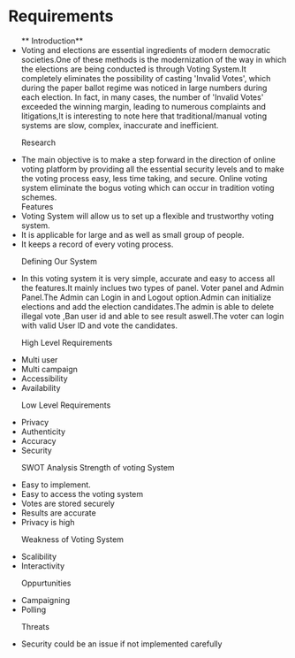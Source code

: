 # Requirements
<ul>
** Introduction**

<li>Voting and elections are essential ingredients of modern democratic societies.One of these methods is the modernization of the way in which the elections are being conducted is through Voting System.It completely eliminates the possibility of casting 'Invalid Votes', which during the paper ballot regime was noticed in large numbers during each election. In fact, in many cases, the number of 'Invalid Votes' exceeded the winning margin, leading to numerous complaints and litigations,It is interesting to note here that traditional/manual voting systems are slow, complex, inaccurate and inefficient.</li>

Research

<li>The main objective  is to make a step forward in the direction of online voting platform by providing all the essential security levels and to make the voting process easy, less time taking, and secure. Online voting system eliminate the bogus voting which can occur in tradition voting schemes.</li>
Features
<li>Voting System will allow us to set up a flexible and trustworthy voting system.</li>
<li>It is applicable for large and as well as small group of people.</li>
<li>It keeps a record of every voting process.</li>

Defining Our System

<li> In this voting system it is very simple, accurate and easy to access all the features.It mainly inclues two types of panel. Voter panel and Admin Panel.The Admin can Login in and Logout option.Admin can initialize elections and add the election candidates.The admin is able to delete illegal vote ,Ban user id and able to see result aswell.The voter can login with valid User ID and vote the candidates.

High Level Requirements

<li>Multi user</li>
<li>Multi campaign</li>
<li>Accessibility</li>
<li>Availability</li>

Low Level Requirements

<li>Privacy</li>
<li>Authenticity</li>
<li>Accuracy</li>
<li>Security</li>

SWOT Analysis
Strength of voting System
<li>Easy to implement.</li>
<li>Easy to access the voting system</li>
<li>Votes are stored securely</li>
<li>Results are accurate</li>
<li>Privacy is high</li>

Weakness of Voting System
<li>Scalibility</li>
<li>Interactivity</li>

Oppurtunities
<li>Campaigning</li>
<li>Polling</li>

Threats
<li>Security could be an issue if not implemented carefully</li>

</ul>